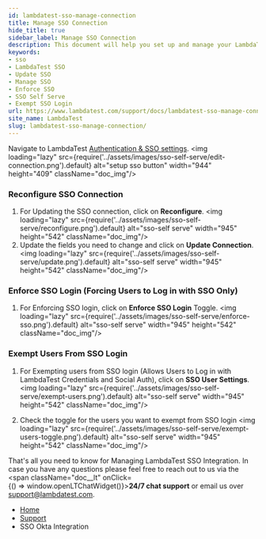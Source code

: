 ```yaml
---
id: lambdatest-sso-manage-connection
title: Manage SSO Connection
hide_title: true
sidebar_label: Manage SSO Connection
description: This document will help you set up and manage your LambdaTest SSO connection. 
keywords:
- sso
- LambdaTest SSO
- Update SSO
- Manage SSO
- Enforce SSO
- SSO Self Serve
- Exempt SSO Login
url: https://www.lambdatest.com/support/docs/lambdatest-sso-manage-connection/
site_name: LambdaTest
slug: lambdatest-sso-manage-connection/
---
```


<script type="application/ld+json"
      dangerouslySetInnerHTML={{ __html: JSON.stringify({
       "@context": "https://schema.org",
        "@type": "BreadcrumbList",
        "itemListElement": [{
          "@type": "ListItem",
          "position": 1,
          "name": "LambdaTest",
          "item": "https://www.lambdatest.com"
        },{
          "@type": "ListItem",
          "position": 2,
          "name": "Support",
          "item": "https://www.lambdatest.com/support/docs/"
        },{
          "@type": "ListItem",
          "position": 3,
          "name": "SSO Self Serve",
          "item": "https://www.lambdatest.com/support/docs/lambdatest-sso-self-serve"
        }]
      })
    }}
></script>
Navigate to LambdaTest <a href="https://accounts.lambdatest.com/auth/sso">Authentication & SSO settings</a>.
   <img loading="lazy" src={require('../assets/images/sso-self-serve/edit-connection.png').default} alt="setup sso button" width="944" height="409" className="doc_img"/>


### Reconfigure SSO Connection
1. For Updating the SSO connection, click on **Reconfigure**.
   <img loading="lazy" src={require('../assets/images/sso-self-serve/reconfigure.png').default} alt="sso-self serve" width="945" height="542" className="doc_img"/>
2. Update the  fields you need to change  and click on **Update Connection**.
   <img loading="lazy" src={require('../assets/images/sso-self-serve/update.png').default} alt="sso-self serve" width="945" height="542" className="doc_img"/>


### Enforce SSO Login (Forcing Users to Log in with SSO Only)
1. For Enforcing SSO login, click on **Enforce SSO Login** Toggle.
   <img loading="lazy" src={require('../assets/images/sso-self-serve/enforce-sso.png').default} alt="sso-self serve" width="945" height="542" className="doc_img"/>

### Exempt Users From SSO Login
1. For Exempting users from SSO login (Allows Users to Log in with LambdaTest Credentials and Social Auth), click on **SSO User Settings**.
   <img loading="lazy" src={require('../assets/images/sso-self-serve/exempt-users.png').default} alt="sso-self serve" width="945" height="542" className="doc_img"/>

2. Check the toggle for the users you want to exempt from SSO login
   <img loading="lazy" src={require('../assets/images/sso-self-serve/exempt-users-toggle.png').default} alt="sso-self serve" width="945" height="542" className="doc_img"/>

That's all you need to know for Managing LambdaTest SSO Integration. In case you have any questions please feel free to reach out to us via the <span className="doc__lt" onClick={() => window.openLTChatWidget()}>**24/7 chat support**</span> or email us over [support@lambdatest.com](mailto:support@lambdatest.com).

<nav aria-label="breadcrumbs">
  <ul className="breadcrumbs">
    <li className="breadcrumbs__item">
      <a className="breadcrumbs__link" href="https://www.lambdatest.com">
        Home
      </a>
    </li>
    <li className="breadcrumbs__item">
      <a className="breadcrumbs__link" target="_self" href="https://www.lambdatest.com/support/docs/">
        Support
      </a>
    </li>
    <li className="breadcrumbs__item breadcrumbs__item--active">
      <span className="breadcrumbs__link">
        SSO Okta Integration
      </span>
    </li>
  </ul>
</nav>